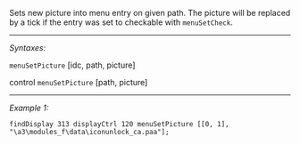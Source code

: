 Sets new picture into menu entry on given path. The picture will be replaced by a tick if the entry was set to checkable with `menuSetCheck`.


---
*Syntaxes:*

`menuSetPicture` [idc, path, picture]

control `menuSetPicture` [path, picture]

---
*Example 1:*

```sqf
findDisplay 313 displayCtrl 120 menuSetPicture [[0, 1], "\a3\modules_f\data\iconunlock_ca.paa"];
```
